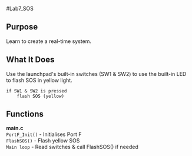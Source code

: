#Lab7_SOS    

## Purpose
Learn to create a real-time system.

## What It Does
Use the launchpad's built-in switches (SW1 & SW2) to use the built-in LED to flash SOS in yellow light. 

    if SW1 & SW2 is pressed
        flash SOS (yellow)

## Functions
__main.c__  
`PortF_Init()` - Initialises Port F  
`FlashSOS()` - Flash yellow SOS  
`Main loop` - Read switches & call FlashSOS() if needed